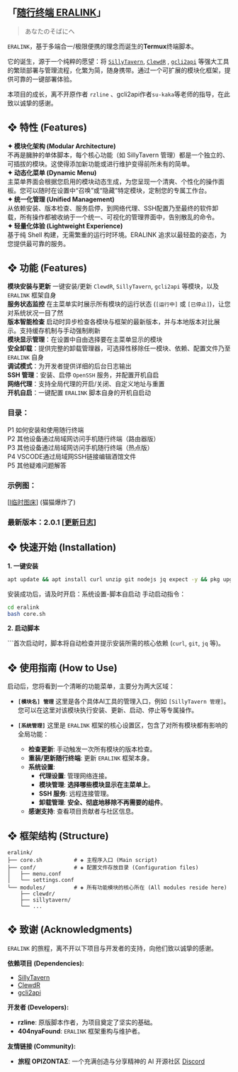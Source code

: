 ##  「[随行终端 ERALINK](https://discord.com/channels/1291925535324110879/1385183883540303872/1385183883540303872)」
> あなたのそばにへ

`ERALINK`，基于多端合一/极限便携的理念而诞生的**Termux**终端脚本。

它的诞生，源于一个纯粹的愿望：将 [`SillyTavern`](https://github.com/SillyTavern/SillyTavern), [`ClewdR`](https://discord.com/channels/1291925535324110879/1374353271484973066/1374353271484973066) , [`gcli2api`](https://github.com/su-kaka/gcli2api) 等强大工具的繁琐部署与管理流程，化繁为简，随身携带。通过一个可扩展的模块化框架，提供可靠的一键部署体验。

本项目的成长，离不开原作者 `rzline` 、gcli2api作者`su-kaka`等老师的指导，在此致以诚挚的感谢。

## ❖ 特性 (Features)
**✦ 模块化架构 (Modular Architecture)**  
    不再是臃肿的单体脚本，每个核心功能（如 SillyTavern 管理）都是一个独立的、可插拔的模块。这使得添加新功能或进行维护变得前所未有的简单。  
**✦ 动态化菜单 (Dynamic Menu)**  
    主菜单界面会根据您启用的模块动态生成，为您呈现一个清爽、个性化的操作面板。您可以随时在设置中“召唤”或“隐藏”特定模块，定制您的专属工作台。  
**✦ 统一化管理 (Unified Management)**  
    从依赖安装、版本检查、服务启停，到网络代理、SSH配置乃至最终的软件卸载，所有操作都被收纳于一个统一、可视化的管理界面中，告别散乱的命令。  
 **✦ 轻量化体验 (Lightweight Experience)**  
    基于纯 Shell 构建，无需繁重的运行时环境。ERALINK 追求以最轻盈的姿态，为您提供最可靠的服务。  

## ❖ 功能 (Features)
**模块安装与更新** 一键安装/更新 `ClewdR`, `SillyTavern`, `gcli2api` 等模块，以及 `ERALINK` 框架自身  
**服务状态监控**   在主菜单实时展示所有模块的运行状态 (`[运行中]` 或 `[已停止]`)，让您对系统状况一目了然  
**版本智能检查**   启动时异步检查各模块与框架的最新版本，并与本地版本对比展示。支持缓存机制与手动强制刷新  
**模块显示管理**：在设置中自由选择要在主菜单显示的模块  
**安全卸载**：提供完整的卸载管理器，可选择性移除任一模块、依赖、配置文件乃至 `ERALINK` 自身  
**调试模式**：为开发者提供详细的后台日志输出  
**SSH 管理**：安装、启停 `OpenSSH` 服务，并配置开机自启  
**网络代理**：支持全局代理的开启/关闭、自定义地址与重置  
**开机自启**：一键配置 `ERALINK` 脚本自身的开机自启动  

### 目录：
P1     如何安装和使用随行终端                                                  
P2    其他设备通过局域网访问手机随行终端（路由器版）         
P3    其他设备通过局域网访问手机随行终端（热点版）              
P4    VSCODE通过局域网SSH链接编辑酒馆文件       
P5    其他疑难问题解答
### 示例图：
[[l临时图床](https://discord.com/channels/1291925535324110879/1385183883540303872/1412131771222327368)] (猫猫爆炸了)
### 最新版本：2.0.1 [[更新日志](https://discord.com/channels/1291925535324110879/1385183883540303872/1412128265908256911)]


## ❖ 快速开始 (Installation)

**1. 一键安装**

```bash
apt update && apt install curl unzip git nodejs jq expect -y && pkg upgrade -y && curl -L -o install.sh.tmp -C - https://github.com/404nyaFound/eralink/releases/latest/download/install.sh && mv -f install.sh.tmp install.sh && chmod +x install.sh && ./install.sh || { echo "安装过程中出错"; rm -f install.sh.tmp; exit 1; }
```
安装成功后，请及时开启：系统设置-脚本自启动
手动启动指令：
```bash
cd eralink
bash core.sh
```

**2. 启动脚本**


```首次启动时，脚本将自动检查并提示安装所需的核心依赖 (`curl`, `git`, `jq` 等)。

## ❖ 使用指南 (How to Use)

启动后，您将看到一个清晰的功能菜单，主要分为两大区域：

*   **`[模块名] 管理`**
    这里是各个具体AI工具的管理入口，例如 `[SillyTavern 管理]`。您可以在这里对该模块执行安装、更新、启动、停止等专属操作。

*   **`[系统管理]`**
    这里是 `ERALINK` 框架的核心设置区，包含了对所有模块都有影响的全局功能：
    - **检查更新**: 手动触发一次所有模块的版本检查。
    - **重装/更新随行终端**: 更新 `ERALINK` 框架本身。
    - **系统设置**:
        - **代理设置**: 管理网络连接。
        - **模块管理**: **选择哪些模块显示在主菜单上**。
        - **SSH 服务**: 远程连接管理。
        - **卸载管理**: **安全、彻底地移除不再需要的组件**。
    - **感谢支持**: 查看项目贡献者与社区信息。

## ❖ 框架结构 (Structure)
```
eralink/
├── core.sh          # ❖ 主程序入口 (Main script)
├── conf/            # ❖ 配置文件存放目录 (Configuration files)
│   ├── menu.conf
│   └── settings.conf
└── modules/         # ❖ 所有功能模块的核心所在 (All modules reside here)
    ├── clewdr/
    ├── sillytavern/
    └── ...
```

## ❖ 致谢 (Acknowledgments)

`ERALINK` 的旅程，离不开以下项目与开发者的支持，向他们致以诚挚的感谢。

**依赖项目 (Dependencies):**
*   [SillyTavern](https://github.com/SillyTavern/SillyTavern)
*   [ClewdR](https://github.com/Xerxes-2/clewdr)
*   [gcli2api](https://github.com/su-kaka/gcli2api)

**开发者 (Developers):**
*   **rzline**: 原版脚本作者，为项目奠定了坚实的基础。
*   **404nyaFound**: `ERALINK` 框架重构与维护者。

**友情链接 (Community):**
*   **旅程 ΟΡΙΖΟΝΤΑΣ**: 一个充满创造与分享精神的 AI 开源社区 [Discord](https://discord.gg/elysianhorizon)
